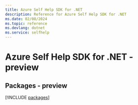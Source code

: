 ```yaml
---
title: Azure Self Help SDK for .NET
description: Reference for Azure Self Help SDK for .NET
ms.date: 02/08/2024
ms.topic: reference
ms.devlang: dotnet
ms.service: selfhelp
---
```

# Azure Self Help SDK for .NET - preview
## Packages - preview
[!INCLUDE [packages](self-help-index.md)]